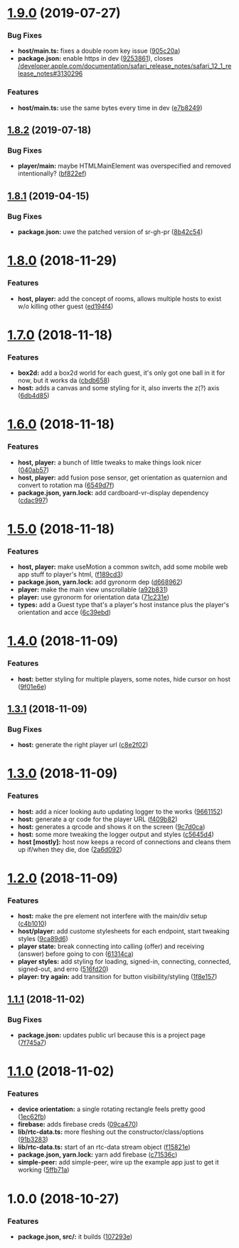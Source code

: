 # [1.9.0](https://github.com/fartts/superfluity/compare/v1.8.2...v1.9.0) (2019-07-27)


### Bug Fixes

* **host/main.ts:** fixes a double room key issue ([905c20a](https://github.com/fartts/superfluity/commit/905c20a))
* **package.json:** enable https in dev ([9253861](https://github.com/fartts/superfluity/commit/9253861)), closes [/developer.apple.com/documentation/safari_release_notes/safari_12_1_release_notes#3130296](https://github.com//developer.apple.com/documentation/safari_release_notes/safari_12_1_release_notes/issues/3130296)


### Features

* **host/main.ts:** use the same bytes every time in dev ([e7b8249](https://github.com/fartts/superfluity/commit/e7b8249))

## [1.8.2](https://github.com/fartts/superfluity/compare/v1.8.1...v1.8.2) (2019-07-18)


### Bug Fixes

* **player/main:** maybe HTMLMainElement was overspecified and removed intentionally? ([bf822ef](https://github.com/fartts/superfluity/commit/bf822ef))

## [1.8.1](https://github.com/fartts/superfluity/compare/v1.8.0...v1.8.1) (2019-04-15)


### Bug Fixes

* **package.json:** uwe the patched version of sr-gh-pr ([8b42c54](https://github.com/fartts/superfluity/commit/8b42c54))

# [1.8.0](https://github.com/fartts/superfluity/compare/v1.7.0...v1.8.0) (2018-11-29)


### Features

* **host, player:** add the concept of rooms, allows multiple hosts to exist w/o killing other guest ([ed194f4](https://github.com/fartts/superfluity/commit/ed194f4))

# [1.7.0](https://github.com/fartts/superfluity/compare/v1.6.0...v1.7.0) (2018-11-18)


### Features

* **box2d:** add a box2d world for each guest, it's only got one ball in it for now, but it works da ([cbdb658](https://github.com/fartts/superfluity/commit/cbdb658))
* **host:** adds a canvas and some styling for it, also inverts the z(?) axis ([6db4d85](https://github.com/fartts/superfluity/commit/6db4d85))

# [1.6.0](https://github.com/fartts/superfluity/compare/v1.5.0...v1.6.0) (2018-11-18)


### Features

* **host, player:** a bunch of little tweaks to make things look nicer ([040ab57](https://github.com/fartts/superfluity/commit/040ab57))
* **host, player:** add fusion pose sensor, get orientation as quaternion and convert to rotation ma ([6549d7f](https://github.com/fartts/superfluity/commit/6549d7f))
* **package.json, yarn.lock:** add cardboard-vr-display dependency ([cdac997](https://github.com/fartts/superfluity/commit/cdac997))

# [1.5.0](https://github.com/fartts/superfluity/compare/v1.4.0...v1.5.0) (2018-11-18)


### Features

* **host, player:** make useMotion a common switch, add some mobile web app stuff to player's html, ([f189cd3](https://github.com/fartts/superfluity/commit/f189cd3))
* **package.json, yarn.lock:** add gyronorm dep ([d668962](https://github.com/fartts/superfluity/commit/d668962))
* **player:** make the main view unscrollable ([a92b831](https://github.com/fartts/superfluity/commit/a92b831))
* **player:** use gyronorm for orientation data ([71c231e](https://github.com/fartts/superfluity/commit/71c231e))
* **types:** add a Guest type that's a player's host instance plus the player's orientation and acce ([6c39ebd](https://github.com/fartts/superfluity/commit/6c39ebd))

# [1.4.0](https://github.com/fartts/superfluity/compare/v1.3.1...v1.4.0) (2018-11-09)


### Features

* **host:** better styling for multiple players, some notes, hide cursor on host ([9f01e6e](https://github.com/fartts/superfluity/commit/9f01e6e))

## [1.3.1](https://github.com/fartts/superfluity/compare/v1.3.0...v1.3.1) (2018-11-09)


### Bug Fixes

* **host:** generate the right player url ([c8e2f02](https://github.com/fartts/superfluity/commit/c8e2f02))

# [1.3.0](https://github.com/fartts/superfluity/compare/v1.2.0...v1.3.0) (2018-11-09)


### Features

* **host:** add a nicer looking auto updating logger to the works ([9661152](https://github.com/fartts/superfluity/commit/9661152))
* **host:** generate a qr code for the player URL ([f409b82](https://github.com/fartts/superfluity/commit/f409b82))
* **host:** generates a qrcode and shows it on the screen ([9c7d0ca](https://github.com/fartts/superfluity/commit/9c7d0ca))
* **host:** some more tweaking the logger output and styles ([c5645d4](https://github.com/fartts/superfluity/commit/c5645d4))
* **host [mostly]:** host now keeps a record of connections and cleans them up if/when they die, doe ([2a6d092](https://github.com/fartts/superfluity/commit/2a6d092))

# [1.2.0](https://github.com/fartts/superfluity/compare/v1.1.1...v1.2.0) (2018-11-09)


### Features

* **host:** make the pre element not interfere with the main/div setup ([c4b1010](https://github.com/fartts/superfluity/commit/c4b1010))
* **host/player:** add custome stylesheets for each endpoint, start tweaking styles ([9ca89d6](https://github.com/fartts/superfluity/commit/9ca89d6))
* **player state:** break connecting into calling (offer) and receiving (answer) before going to con ([61314ca](https://github.com/fartts/superfluity/commit/61314ca))
* **player styles:** add styling for loading, signed-in, connecting, connected, signed-out, and erro ([516fd20](https://github.com/fartts/superfluity/commit/516fd20))
* **player: try again:** add transition for button visibility/styling ([1f8e157](https://github.com/fartts/superfluity/commit/1f8e157))

## [1.1.1](https://github.com/fartts/superfluity/compare/v1.1.0...v1.1.1) (2018-11-02)


### Bug Fixes

* **package.json:** updates public url because this is a project page ([7f745a7](https://github.com/fartts/superfluity/commit/7f745a7))

# [1.1.0](https://github.com/fartts/superfluity/compare/v1.0.0...v1.1.0) (2018-11-02)


### Features

* **device orientation:** a single rotating rectangle feels pretty good ([1ec62fb](https://github.com/fartts/superfluity/commit/1ec62fb))
* **firebase:** adds firebase creds ([09ca470](https://github.com/fartts/superfluity/commit/09ca470))
* **lib/rtc-data.ts:** more fleshing out the constructor/class/options ([91b3283](https://github.com/fartts/superfluity/commit/91b3283))
* **lib/rtc-data.ts:** start of an rtc-data stream object ([f15821e](https://github.com/fartts/superfluity/commit/f15821e))
* **package.json, yarn.lock:** yarn add firebase ([c71536c](https://github.com/fartts/superfluity/commit/c71536c))
* **simple-peer:** add simple-peer, wire up the example app just to get it working ([5ffb71a](https://github.com/fartts/superfluity/commit/5ffb71a))

# 1.0.0 (2018-10-27)


### Features

* **package.json, src/:** it builds ([107293e](https://github.com/fartts/superfluity/commit/107293e))
